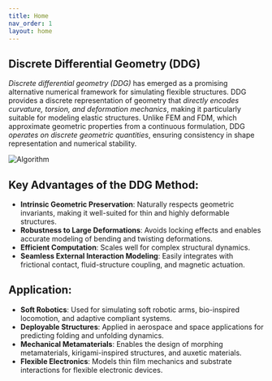 ```yaml
---
title: Home
nav_order: 1
layout: home
---
```


<!-- <span style="font-family: 'Roboto', sans-serif; font-size: 20px; font-weight: bold;">
Why DDG?
</span> -->

## Discrete Differential Geometry (DDG)

*Discrete differential geometry (DDG)* has emerged as a promising alternative numerical framework for simulating flexible structures. DDG provides a discrete representation of geometry that *directly encodes curvature, torsion, and deformation mechanics*, making it particularly suitable for modeling elastic structures. Unlike FEM and FDM, which approximate geometric properties from a continuous formulation, DDG *operates on discrete geometric quantities*, ensuring consistency in shape representation and numerical stability.

![Algorithm](assets/figures/DDG_Application.png)

## Key Advantages of the DDG Method:

- **Intrinsic Geometric Preservation**: Naturally respects geometric invariants, making it well-suited for thin and highly deformable structures.
- **Robustness to Large Deformations**: Avoids locking effects and enables accurate modeling of bending and twisting deformations.
- **Efficient Computation**: Scales well for complex structural dynamics.
- **Seamless External Interaction Modeling**: Easily integrates with frictional contact, fluid-structure coupling, and magnetic actuation.

<!-- <span style="font-family: 'Roboto', sans-serif; font-size: 20px; font-weight: bold;">
Application
</span> -->

## Application:

- **Soft Robotics**: Used for simulating soft robotic arms, bio-inspired locomotion, and adaptive compliant systems.
- **Deployable Structures**: Applied in aerospace and space applications for predicting folding and unfolding dynamics.
- **Mechanical Metamaterials**: Enables the design of morphing metamaterials, kirigami-inspired structures, and auxetic materials.
- **Flexible Electronics**: Models thin film mechanics and substrate interactions for flexible electronic devices.

